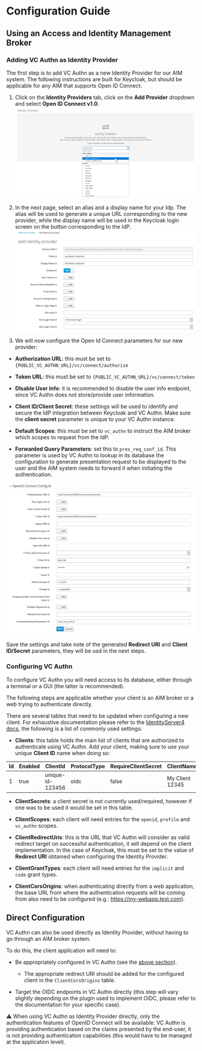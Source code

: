 # Configuration Guide

## Using an Access and Identity Management Broker

### Adding VC Authn as Identity Provider

The first step is to add VC Authn as a new Identity Provider for our AIM system. The following instructions are built for Keycloak, but should be applicable for any AIM that supports Open ID Connect.

1. Click on the **Identity Providers** tab, click on the **Add Provider** dropdown and select **Open ID Connect v1.0**.
![vc-authn-oidc-flow](img/01-new-idp.png)

2. In the next page, select an alias and a display name for your Idp. The alias will be used to generate a unique URL corresponding to the new provider, while the display name will be used in the Keycloak login screen on the button corresponding to the IdP.
![vc-authn-oidc-flow](img/02-settings-1.png)

3. We will now configure the Open Id Connect parameters for our new provider:

- **Authorization URL**: this must be set to `{PUBLIC_VC_AUTHN_URL}/vc/connect/authorize`

- **Token URL**: this must be set to `{PUBLIC_VC_AUTHN_URL}/vc/connect/token`

- **DIsable User Info**: it is recommended to disable the user info endpoint, since VC Authn does not store/provide user information.

- **Client ID/Client Secret**: these settings will be used to identify and secure the IdP integration between Keycloak and VC Authn. Make sure the **client secret** parameter is unique to your VC Authn instance.

- **Default Scopes**: this must be set to `vc_authn` to instruct the AIM broker which scopes to request from the IdP.

- **Forwarded Query Parameters**: set this to `pres_req_conf_id`. This parameter is used by VC Authn to lookup in its database the configuration to generate presentation request to be displayed to the user and the AIM system needs to forward it when initiating the authentication.

![vc-authn-oidc-flow](img/02-settings-2.png)


Save the settings and take note of the generated **Redirect URI** and **Client ID/Secret** parameters, they will be usd in the next steps.

### Configuring VC Authn

To configure VC Authn you will need access to its database, either through a terminal or a GUI (the latter is recommended).

The following steps are applicable whether your client is an AIM broker or a web  trying to authenticate directly.

There are several tables that need to be updated when configuring a new client. For exhaustive documentation please refer to the [IdentityServer4 docs](https://identityserver4.readthedocs.io/en/latest), the following is a list of commonly used settings:

- **Clients**: this table holds the main list of clients that are authorized to authenticate using VC Authn. Add your client, making sure to use your unique **Client ID** name when doing so:

|Id|Enabled|ClientId|ProtocolType|RequireClientSecret|ClientName|Description|ClientUri|LogoUri|RequireConsent|AllowRememberConsent|AlwaysIncludeUserClaimsInIdToken|RequirePkce|AllowPlainTextPkce|AllowAccessTokensViaBrowser|FrontChannelLogoutUri|FrontChannelLogoutSessionRequired|BackChannelLogoutUri|BackChannelLogoutSessionRequired|AllowOfflineAccess|IdentityTokenLifetime|AccessTokenLifetime|AuthorizationCodeLifetime|ConsentLifetime|AbsoluteRefreshTokenLifetime|SlidingRefreshTokenLifetime|RefreshTokenUsage|UpdateAccessTokenClaimsOnRefresh|RefreshTokenExpiration|AccessTokenType|EnableLocalLogin|IncludeJwtId|AlwaysSendClientClaims|ClientClaimsPrefix|PairWiseSubjectSalt|Created|Updated|LastAccessed|UserSsoLifetime|UserCodeType|DeviceCodeLifetime|NonEditable|
|--|-------|--------|------------|-------------------|----------|-----------|---------|-------|--------------|--------------------|--------------------------------|-----------|------------------|---------------------------|---------------------|---------------------------------|--------------------|--------------------------------|------------------|---------------------|-------------------|-------------------------|---------------|----------------------------|---------------------------|-----------------|--------------------------------|----------------------|---------------|----------------|------------|----------------------|------------------|-------------------|-------|-------|------------|---------------|------------|------------------|-----------|
|1|true|unique-id-123456|oidc|false|My Client 12345||||false|true|false|false|false|false||true||true|false|300|3600|300||2592000|1296000|1|false|1|0|true|false|false|client_||2020-05-19 19:11:14|||||300|false|

- **ClientSecrets**: a client secret is not currently used/required, however if one was to be used it would be set in this table.

- **ClientScopes**: each client will need entries for the `openid`, `profile` and `vc_authn` scopes.

- **ClientRedirectUris**: this is the URL that VC Authn will consider as valid redirect target on successful authentication, it will depend on the client implementation. In the case of Keycloak, this must be set to the value  of **Redirect URI** obtained when configuring the Identity Provider.

- **ClientGrantTypes**: each client will need entries for the `implicit` and `code` grant types.

- **ClientCorsOrigins**: when authenticating directly from a web application, the base URL from where the authentication requests will be coming from also need to be configured (e.g.: https://my-webapp.test.com).

## Direct Configuration

VC Authn can also be used directly as Identity Provider, without having to go through an AIM broker system.

To do this, the client application will need to:

- Be appropriately configured in VC Authn (see the [above section](#configuring-vc-authn)).

  - The appropriate redirect URI should be added for the configured client in the  `ClientCorsOrigins` table.

- Target the OIDC endpoints in VC Authn directly (this step will vary slightly depending on the plugin used to implement OIDC, please refer to the documentation for your specific case).

 :warning: When using VC Authn as Identity Provider directly, only the authentication features of OpenID Connect will be available: VC Authn is providing authentication based on the claims presented by the end-user, it is not providing authentication capabilities (this would have to be managed at the application level).
